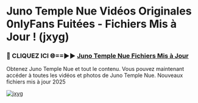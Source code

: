 # Juno Temple Nue Vidéos Originales 0nlyFans Fuitées - Fichiers Mis à Jour ! (jxyg)

<h3>🔴 CLIQUEZ ICI 🌐==►► <a href="https://tinyurl.com/2pmr4ezf" rel="nofollow">Juno Temple Nue Fichiers Mis à Jour</a></h3>

Obtenez Juno Temple Nue et tout le contenu. Vous pouvez maintenant accéder à toutes les vidéos et photos de Juno Temple Nue. Nouveaux fichiers mis à jour 2025

[![jxyg](https://i.imgur.com/6SNvagu.gif)](https://tinyurl.com/2pmr4ezf)
